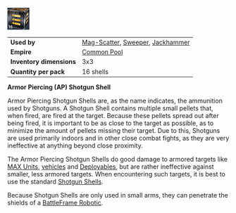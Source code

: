 ![](../images/Apshotgunshell.jpg "Apshotgunshell.jpg")

|                          |                                                                                                                    |
| ------------------------ | ------------------------------------------------------------------------------------------------------------------ |
| **Used by**              | [Mag-Scatter](../weapons/Mag-Scatter.md), [Sweeper](../weapons/Sweeper.md), [Jackhammer](../weapons/Jackhammer.md) |
| **Empire**               | [Common Pool](../terminology/Common_Pool.md)                                                                       |
| **Inventory dimensions** | 3x3                                                                                                                |
| **Quantity per pack**    | 16 shells                                                                                                          |

**Armor Piercing (AP) Shotgun Shell**

Armor Piercing Shotgun Shells are, as the name indicates, the ammunition used by
Shotguns. A Shotgun Shell contains multiple small pellets that, when fired, are
fired at the target. Because these pellets spread out after being fired, it is
important to be as close to the target as possible, as to minimize the amount of
pellets missing their target. Due to this, Shotguns are used primarily indoors
and in other close combat fights, as they are very ineffective at anything
beyond close proximity.

The Armor Piercing Shotgun Shells do good damage to armored targets like
[MAX Units](../armor/Mechanized_Assault_Exo-Suit.md),
[vehicles](../vehicles/Vehicle.md) and
[Deployables](../weapons/Adaptive_Construction_Engine.md), but are rather
ineffective against smaller, less armored targets. When encountering such
targets, it is best to use the standard [Shotgun Shells](Shotgun_Shell.md).

Because Shotgun Shells are only used in small arms, they can penetrate the
shields of a [BattleFrame Robotic](../vehicles/BattleFrame_Robotics.md).



